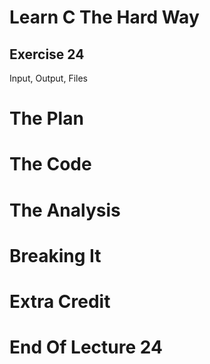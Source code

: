 Learn C The Hard Way
=======

Exercise 24
----

Input, Output, Files



The Plan
====


The Code
====



The Analysis
====




Breaking It
====




Extra Credit
====



End Of Lecture 24
=====


